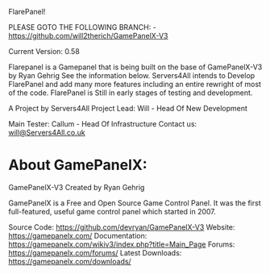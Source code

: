 FlarePanel!

PLEASE GOTO THE FOLLOWING BRANCH: - https://github.com/will2therich/GamePanelX-V3

Current Version: 0.58

Flarepanel is a Gamepanel that is being built on the base of GamePanelX-V3 by Ryan Gehrig See the information below.
Servers4All intends to Develop FlarePanel and add many more features including an entire rewright of most of the code.
FlarePanel is Still in early stages of testing and development.

A Project by Servers4All 
Project Lead: Will - Head Of New Development

Main Tester: Callum - Head Of Infrastructure
Contact us: will@Servers4All.co.uk


About GamePanelX:
=============
GamePanelX-V3
Created by Ryan Gehrig

GamePanelX is a Free and Open Source Game Control Panel.  It was the first full-featured, useful game control panel which started in 2007.

Source Code: https://github.com/devryan/GamePanelX-V3
Website: https://gamepanelx.com/
Documentation: https://gamepanelx.com/wikiv3/index.php?title=Main_Page
Forums: https://gamepanelx.com/forums/
Latest Downloads: https://gamepanelx.com/downloads/
